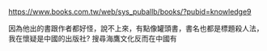 
https://www.books.com.tw/web/sys_puballb/books/?pubid=knowledge9

因為他出的書跟作者都好怪，說不上來，有點像罐頭書，書名也都是標題殺人法，我在懷疑是中國的出版社? 搜尋海鷹文化反而在中國有